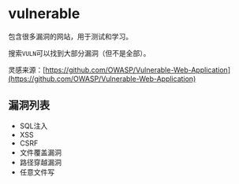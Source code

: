 # vulnerable

包含很多漏洞的网站，用于测试和学习。

搜索`VULN`可以找到大部分漏洞（但不是全部）。

灵感来源：[https://github.com/OWASP/Vulnerable-Web-Application](https://github.com/OWASP/Vulnerable-Web-Application)

## 漏洞列表

- SQL注入
- XSS
- CSRF
- 文件覆盖漏洞
- 路径穿越漏洞
- 任意文件写